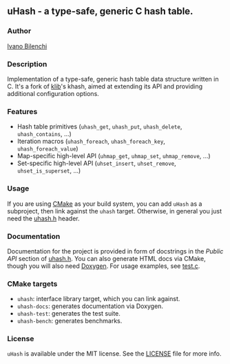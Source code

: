 ## uHash - a type-safe, generic C hash table.

### Author

[Ivano Bilenchi](https://ivanobilenchi.com)

### Description

Implementation of a type-safe, generic hash table data structure written in C.
It's a fork of [klib](https://github.com/attractivechaos/klib)'s khash, aimed
at extending its API and providing additional configuration options.

### Features

- Hash table primitives (`uhash_get`, `uhash_put`, `uhash_delete`, `uhash_contains`, ...)
- Iteration macros (`uhash_foreach`, `uhash_foreach_key`, `uhash_foreach_value`)
- Map-specific high-level API (`uhmap_get`, `uhmap_set`, `uhmap_remove`, ...)
- Set-specific high-level API (`uhset_insert`, `uhset_remove`, `uhset_is_superset`, ...)

### Usage

If you are using [CMake](https://cmake.org) as your build system, you can add `uHash` as
a subproject, then link against the `uhash` target. Otherwise, in general you just need
the [uhash.h](include/uhash.h) header.

### Documentation

Documentation for the project is provided in form of docstrings in the *Public API* section
of [uhash.h](include/uhash.h). You can also generate HTML docs via CMake, though you will
also need [Doxygen](http://www.doxygen.nl). For usage examples, see [test.c](test/test.c).

### CMake targets

- `uhash`: interface library target, which you can link against.
- `uhash-docs`: generates documentation via Doxygen.
- `uhash-test`: generates the test suite.
- `uhash-bench`: generates benchmarks.

### License

`uHash` is available under the MIT license. See the [LICENSE](./LICENSE) file for more info.
